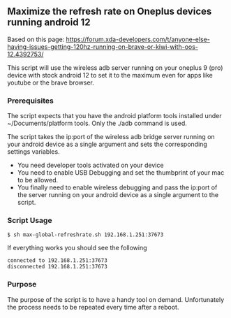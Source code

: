 ## Maximize the  refresh rate on Oneplus devices running android 12

Based on this page:
https://forum.xda-developers.com/t/anyone-else-having-issues-getting-120hz-running-on-brave-or-kiwi-with-oos-12.4392753/

This script will use the wireless adb server running on your oneplus 9 (pro) device with stock android 12 to set it to the maximum even for apps like youtube or the brave browser.

### Prerequisites
The script expects that you have the android platform tools installed under ~/Documents/platform tools. Only the ./adb command is used.

The script takes the ip:port of the wireless adb bridge server running on your android device as a single argument and sets the corresponding settings variables.

- You need developer tools activated on your device
- You need to enable USB Debugging and set the thumbprint of your mac to be allowed.
- You finally need to enable wireless debugging and pass the ip:port of the server running on your android device as a single argument to the script.

### Script Usage
```
$ sh max-global-refreshrate.sh 192.168.1.251:37673
```

If everything works you should see the following

```
connected to 192.168.1.251:37673
disconnected 192.168.1.251:37673

```

### Purpose
The purpose of the script is to have a handy tool on demand. Unfortunately the process needs to be repeated every time after a reboot.